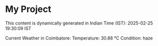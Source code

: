 # My Project

This content is dynamically generated in Indian Time (IST): 2025-02-25 19:30:09 IST


Current Weather in Coimbatore:
Temperature: 30.88 °C
Condition: haze
